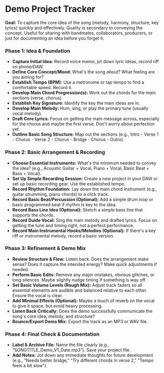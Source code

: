 # Demo Project Tracker
**Goal:** To capture the core idea of the song (melody, harmony, structure, key lyrics) quickly and effectively. Quality is secondary to conveying the concept. Useful for sharing with bandmates, collaborators, producers, or just for documenting an idea before you forget it.
### **Phase 1: Idea & Foundation**
- **Capture Initial Idea:** Record voice memo, jot down lyric ideas, record riff on phone/DAW.
- **Define Core Concept/Mood:** What's the song _about_? What feeling are you aiming for?
- **Establish Tempo (BPM):** Use a metronome or tap tempo to find a comfortable speed. Record it.
- **Develop Main Chord Progression(s):** Work out the chords for the main sections (verse, chorus).
- **Establish Key Signature:** Identify the key the main ideas are in.
- **Develop Main Melody:** Hum, sing, or play the primary tune (usually vocal melody).
- **Draft Core Lyrics:** Focus on getting the main message across, especially for the chorus and maybe the first verse. Don't worry about perfection yet.
- **Outline Basic Song Structure:** Map out the sections (e.g., Intro - Verse 1 - Chorus - Verse 2 - Chorus - Bridge - Chorus - Outro).
### **Phase 2: Basic Arrangement & Recording**
- **Choose Essential Instruments:** What's the minimum needed to convey the idea? (e.g., Acoustic Guitar + Vocal, Piano + Vocal, Basic Beat + Bass + Vocal).
- **Set Up Simple Recording Session:** Create a new project in your DAW or set up basic recording gear. Use the established tempo.
- **Record Rhythm Foundation:** Lay down the main chord instrument (e.g., guitar strumming, piano chords) to a click track.
- **Record Basic Beat/Percussion (Optional):** Add a simple drum loop or basic programmed beat if rhythm is key to the idea.
- **Record Bass Line Idea (Optional):** Sketch a simple bass line that supports the chords.
- **Record Guide Vocal:** Sing the main melody and drafted lyrics. Focus on getting the tune and timing right, not a perfect performance.
- **Record Main Instrumental Hooks/Melodies (Optional):** If there's a key riff or instrumental melody, record a basic version.
### **Phase 3: Refinement & Demo Mix**
- **Review Structure & Flow:** Listen back. Does the arrangement make sense? Does it capture the intended energy? Make quick adjustments if needed.
- **Perform Basic Edits:** Remove any major mistakes, obvious glitches, or long silences. Maybe slightly nudge timing if something is way off.
- **Set Basic Volume Levels (Rough Mix):** Adjust track faders so all essential elements are audible and balanced relative to each other. Ensure the vocal is clear.
- **Add Minimal Effects (Optional):** Maybe a touch of reverb on the vocal to give it space, but avoid heavy processing.
- **Listen Back Critically:** Does the demo successfully communicate the song's core idea, melody, and structure?
- **Bounce/Export Demo Mix:** Export the track as an MP3 or WAV file.
### **Phase 4: Final Check & Documentation**
- **Label & Archive File:** Name the file clearly (e.g., "SONGTITLE_Demo_V1_Date.mp3"). Save your project file.
- **Add Notes:** Jot down any immediate thoughts for future development (e.g., "Needs better bridge," "Try different chords in verse 2," "Tempo feels a bit slow").